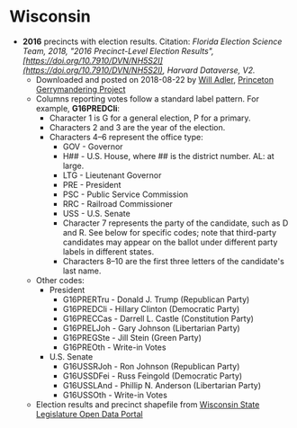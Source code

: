 # Wisconsin

- **2016** precincts with election results. Citation: _Florida Election Science Team, 2018, "2016 Precinct-Level Election Results", [https://doi.org/10.7910/DVN/NH5S2I](https://doi.org/10.7910/DVN/NH5S2I), Harvard Dataverse, V2._
  - Downloaded and posted on 2018-08-22 by [Will Adler](https://github.com/wtadler), [Princeton Gerrymandering Project](http://gerrymander.princeton.edu/)
  - Columns reporting votes follow a standard label pattern. For example, **G16PREDCli**:
    - Character 1 is G for a general election, P for a primary.
    - Characters 2 and 3 are the year of the election.
    - Characters 4–6 represent the office type:
      - GOV - Governor
      - H## - U.S. House, where ## is the district number. AL: at large.
      - LTG - Lieutenant Governor
      - PRE - President
      - PSC - Public Service Commission
      - RRC - Railroad Commissioner
      - USS - U.S. Senate
      - Character 7 represents the party of the candidate, such as D and R. See below for specific codes; note that third-party candidates may appear on the ballot under different party labels in different states.
      - Characters 8–10 are the first three letters of the candidate's last name.
  - Other codes:
    - President
      - G16PRERTru - Donald J. Trump (Republican Party)
      - G16PREDCli - Hillary Clinton (Democratic Party)
      - G16PRECCas - Darrell L. Castle (Constitution Party)
      - G16PRELJoh - Gary Johnson (Libertarian Party)
      - G16PREGSte - Jill Stein (Green Party)
      - G16PREOth - Write-in Votes
    - U.S. Senate
      - G16USSRJoh - Ron Johnson (Republican Party)
      - G16USSDFei - Russ Feingold (Democratic Party)
      - G16USSLAnd - Phillip N. Anderson (Libertarian Party)
      - G16USSOth - Write-in Votes
  - Election results and precinct shapefile from [Wisconsin State Legislature Open Data Portal](https://data-ltsb.opendata.arcgis.com/)
